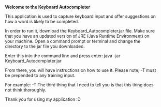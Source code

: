 **Welcome to the Keyboard Autocompleter**

This application is used to capture keyboard input and offer suggestions on how a word is likely to be completed.

In order to run it, download the Keyboard_Autocompleter.jar file.
Make sure that you have an updated version of JRE (Java Runtime Environment) on your machine.
Open a command prompt or terminal and change the directory to the jar file you downloaded.

Enter this into the command line and press enter: java -jar Keyboard_Autocompleter.jar

From there, you will have instructions on how to use it.
Please note, -T must be prepended to any training input.

For example:
-T The third thing that I need to tell you is that this thing does not think thoroughly.

Thank you for using my application :D
